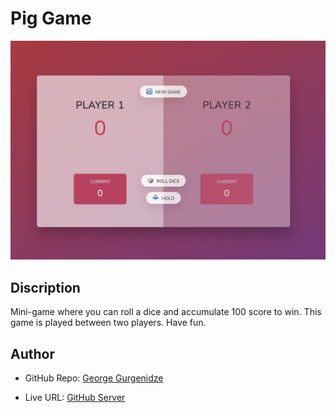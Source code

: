 # Pig Game

!['game preview'](./images/game-preview.png "game preview")

## Discription

Mini-game where you can roll a dice and accumulate 100 score to win. This game is played between two players. Have fun.

## Author

- GitHub Repo: [George Gurgenidze](https://github.com/gurgenidzegiorgi/Pig-Game)

- Live URL: [GitHub Server](https://gurgenidzegiorgi.github.io/Pig-Game/)
